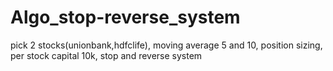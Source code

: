 # Algo_stop-reverse_system

pick 2 stocks(unionbank,hdfclife),
moving average 5 and 10,
position sizing,
per stock capital 10k,
stop and reverse system
